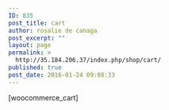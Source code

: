 ```yaml
---
ID: 835
post_title: cart
author: rosalie de canaga
post_excerpt: ""
layout: page
permalink: >
  http://35.184.206.37/index.php/shop/cart/
published: true
post_date: 2016-01-24 09:08:33
---
```

[woocommerce_cart]